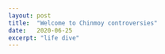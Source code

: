 ```yaml
---
layout: post
title:  "Welcome to Chinmoy controversies"
date:   2020-06-25
excerpt: "life dive"
---
```

